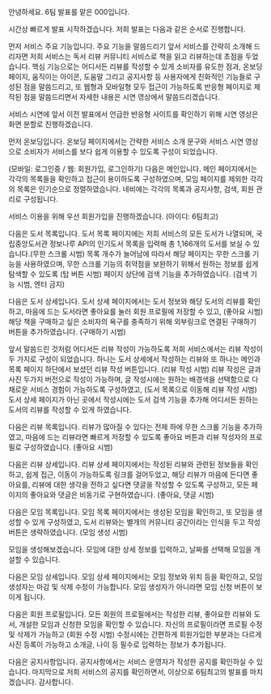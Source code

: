안녕하세요. 6팀 발표를 맡은 000입니다.

시간상 빠르게 발표 시작하겠습니다. 저희 발표는 다음과 같은 순서로 진행합니다. 

먼저 서비스 주요 기능입니다. 주요 기능을 말씀드리기 앞서 서비스를 간략히 소개해 드리자면 저희 서비스는 독서 리뷰 커뮤니티 서비스로 책을 읽고 리뷰하는데 초점을 두었습니다. 핵심 기능으로는 어디서든 리뷰를 작성할 수 있게 소비자를 유도한 점과, 온보딩 페이지, 움직이는 아이콘, 도움말 그리고 공지사항 등 사용자에게 친화적인 기능들로 구성된 점을 말씀드리고, 또 웹형과 모바일형 모두 접근이 가능하도록 반응형 페이지로 제작된 점을 말씀드리면서 자세한 내용은 시연 영상에서 말씀드리겠습니다. 

서비스 시연에 앞서 이전 발표에서 언급한 반응형 사이트를 확인하기 위해 시연 영상은 화면 분할로 진행하겠습니다. 

먼저 온보딩입니다.  온보딩 페이지에서는 간략한 서비스 소개 문구와 서비스 시연 영상으로 소비자가 서비스를 보다 쉽게 이용할 수 있도록 구성이 되었습니다. 

(모바일: 로그인중 / 웹: 회원가입, 로그인하기) 
다음은 메인입니다. 메인 페이지에서는 각각의 목록들을 확인하고 접근이 용이하도록 구성하였으며, 모임 페이지를 제외한 각각의 목록은 인기순으로 정렬하였습니다. 네비에는 각각의 목록과 공지사항, 검색, 회원 관리로 구성됩니다. 

서비스 이용을 위해 우선 회원가입을 진행하겠습니다. (아이디: 6팀최고) 

다음은 도서 목록입니다. 도서 목록 페이지에는 저희 서비스의 모든 도서가 나열되며, 국립중앙도서관 정보나루 API의 인기도서 목록을 입력해 총 1,166개의 도서를 보실 수 있습니다.(무한 스크롤 시범)
목록 개수가 늘어남에 따라서 해당 페이지는 무한 스크롤 기능을 사용하였으며, 무한 스크롤 기능의 취약점을 보완하기 위해서 원하는 정보를 쉽게 탐색할 수 있도록 (탑 버튼 시범)
페이지 상단에 검색 기능을 추가하였습니다. (검색 기능 시범, 엔터 금지)

다음은 도서 상세입니다. 도서 상세 페이지에서는 도서 정보와 해당 도서의 리뷰를 확인하고, 마음에 드는 도서라면 좋아요를 눌러 회원 프로필에 저장할 수 있고, (좋아요 시범) 
해당 책을 구매하고 싶은 소비자의 욕구를 충족하기 위해 외부링크로 연결된 구매하기 버튼을 추가하였습니다. (구매하기 시범)

앞서 말씀드린 것처럼 어디서든 리뷰 작성이 가능하도록 저희 서비스에서는 리뷰 작성이 두 가지로 구성이 되었습니다. 하나는 도서 상세에서 작성하는 리뷰와 또 하나는 메인과 목록 페이지 하단에서 보셨던 리뷰 작성 버튼입니다. (리뷰 작성 시범)
리뷰 작성은 글과 사진 두가지 버전으로 작성이 가능하며, 글 작성시에는 원하는 배경색을 선택함으로 다채로운 서비스 경험이 가능하도록 구성하였고, (도서 목록으로 이동해 리뷰 작성 시범)
도서 상세 페이지가 아닌 곳에서 작성시에는 도서 검색 기능을 추가해 어디서든 원하는 도서의 리뷰를 작성할 수 있게 하였습니다. 

다음은 리뷰 목록입니다. 리뷰가 많아질 수 있다는 전제 하에 무한 스크롤 기능을 추가하였고, 마음에 드는 리뷰라면 빠르게 저장할 수 있도록 좋아요 버튼과 리뷰 작성자의 프로필로 구성하였습니다. (좋아요 시범)

다음은 리뷰 상세입니다. 리뷰 상세 페이지에서는 작성된 리뷰와 관련된 정보들을 확인하고, 쉽게 접근, 이동이 가능하도록 링크를 걸어두었고, 해당 리뷰가 마음에 든다면 좋아요를, 리뷰에 대한 생각을 전하고 싶다면 댓글을 작성할 수 있도록 구성하고, 모든 페이지의 좋아요와 댓글은 비동기로 구현하였습니다. (좋아요, 댓글 시범)

다음은 모임 목록입니다. 모임 목록 페이지에서는 생성된 모임을 확인하고, 또 모임을 생성할 수 있게 구성하였고, 도서 리뷰와는 별개의 커뮤니티 공간이라는 인식을 두고 작성 버튼은 생략하였습니다. (모임 생성 시범)

모임을 생성해보겠습니다. 모임에 대한 상세 정보를 입력하고, 날짜를 선택해 모임을 개설할 수 있습니다.  

다음은 모임 상세입니다. 모임 상세 페이지에서는 모임 정보와 위치 등을 확인하고, 모임 생성자는 마감 및 삭제 수정이 가능합니다. 모임 생성자가 아니라면 모임 신청 버튼이 보이게 됩니다. 

다음은 회원 프로필입니다. 모든 회원의 프로필에서는 작성한 리뷰, 좋아요한 리뷰와 도서, 개설한 모임과 신청한 모임을 확인할 수 있습니다. 
자신의 프로필이라면 프로필 수정 및 삭제가 가능하고 (회원 수정 시범) 
수정시에는 간편하게 회원가입한 부분과는 다르게 사진 등록이 가능하고 소개글, 나이 등 필수로 입력하는 정보가 추가됩니다. 

다음은 공지사항입니다. 공지사항에서는 서비스 운영자가 작성한 공지를 확인하실 수 있습니다. 
마지막으로 저희 서비스의 공지를 확인하면서, 
이상으로 6팀최고의 발표를 마치겠습니다. 감사합니다.